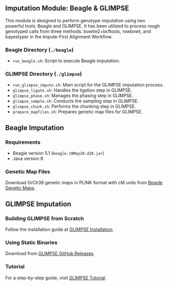 ## Imputation Module: Beagle & GLIMPSE
This module is designed to perform genotype imputation using two powerful tools: Beagle and GLIMPSE. It has been utilized to process rough genotyped calls from three methods: bowtie2+bcftools, rowbowt, and bayestyper in the Impute-First Alignment Workflow. 

### Beagle Directory (`./beagle`)
- `run_beagle.sh`: Script to execute Beagle imputation.

### GLIMPSE Directory (`./glimpse`)
- `run_glimpse_impute.sh`: Main script for the GLIMPSE imputation process.
- `glimpse_ligate.sh`: Handles the ligation step in GLIMPSE.
- `glimpse_phase.sh`: Manages the phasing step in GLIMPSE.
- `glimpse_sample.sh`: Conducts the sampling step in GLIMPSE.
- `glimpse_chunk.sh`: Performs the chunking step in GLIMPSE.
- `prepare_mapfiles.sh`: Prepares genetic map files for GLIMPSE.

## Beagle Imputation

### Requirements
- Beagle version 5.1 (`beagle.18May20.d20.jar`)
- Java version 8

### Genetic Map Files
Download GrCh38 genetic maps in PLINK format with cM units from [Beagle Genetic Maps](https://bochet.gcc.biostat.washington.edu/beagle/genetic_maps/).

## GLIMPSE Imputation

### Building GLIMPSE from Scratch
Follow the installation guide at [GLIMPSE Installation](https://odelaneau.github.io/GLIMPSE/glimpse1/installation.html).

### Using Static Binaries
Download from [GLIMPSE GitHub Releases](https://github.com/odelaneau/GLIMPSE/releases/tag/v1.1.1).

### Tutorial
For a step-by-step guide, visit [GLIMPSE Tutorial](https://odelaneau.github.io/GLIMPSE/glimpse1/tutorial_hg19.html).
